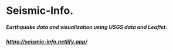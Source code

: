 # Seismic-Info.

##### Earthquake data and visualization using USGS data and Leaflet.

##### https://seismic-info.netlify.app/
